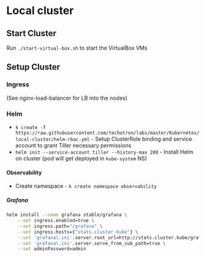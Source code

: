 # Local cluster

## Start Cluster

Run `./start-virtual-box.sh` to start the VirtualBox VMs

## Setup Cluster

### Ingress

(See nginx-load-balancer for LB into the nodes)

### Helm

- `k create -f https://raw.githubusercontent.com/techotron/labs/master/Kubernetes/local-cluster/helm-rbac.yml` - Setup ClusterRole binding and service account to grant Tiller necessary permissions
- `helm init --service-account tiller --history-max 200` - Install Helm on cluster (pod will get deployed in `kube-system` NS)

#### Observability

- Create namespace - `k create namespace observability`

##### Grafana

```bash
helm install --name grafana stable/grafana \
    --set ingress.enabled=true \
    --set ingress.path="/grafana" \
    --set ingress.hosts={"stats.cluster.kube"} \
    --set 'grafana\.ini'.server.root_url=http://stats.cluster.kube/grafana \
    --set 'grafana\.ini'.server.serve_from_sub_path=true \
    --set adminPassword=admin 
```


    
    
    
    
    




